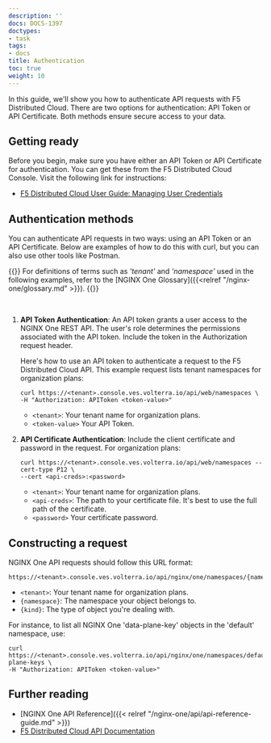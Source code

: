 ```yaml
---
description: ''
docs: DOCS-1397
doctypes:
- task
tags:
- docs
title: Authentication
toc: true
weight: 10
---
```


In this guide, we'll show you how to authenticate API requests with F5 Distributed Cloud. There are two options for authentication: API Token or API Certificate. Both methods ensure secure access to your data.

## Getting ready

Before you begin, make sure you have either an API Token or API Certificate for authentication. You can get these from the F5 Distributed Cloud Console. Visit the following link for instructions:

- [F5 Distributed Cloud User Guide: Managing User Credentials](https://docs.cloud.f5.com/docs/how-to/user-mgmt/credentials)

## Authentication methods

You can authenticate API requests in two ways: using an API Token or an API Certificate. Below are examples of how to do this with curl, but you can also use other tools like Postman.

{{<see-also>}}
For definitions of terms such as _'tenant'_ and _'namespace'_ used in the following examples, refer to the [NGINX One Glossary]({{<relref "/nginx-one/glossary.md" >}}).
{{</see-also>}}

<br>

1. **API Token Authentication**: An API token grants a user access to the NGINX One REST API. The user's role determines the permissions associated with the API token. Include the token in the Authorization request header.

   Here's how to use an API token to authenticate a request to the F5 Distributed Cloud API. This example request lists tenant namespaces for organization plans:

   ```shell
   curl https://<tenant>.console.ves.volterra.io/api/web/namespaces \
   -H "Authorization: APIToken <token-value>"
   ```

   - `<tenant>`: Your tenant name for organization plans.
   - `<token-value>` Your API Token.

2. **API Certificate Authentication**: Include the client certificate and password in the request. For organization plans:

   ```shell
   curl https://<tenant>.console.ves.volterra.io/api/web/namespaces --cert-type P12 \
   --cert <api-creds>:<password>
   ```

   - `<tenant>`: Your tenant name for organization plans.
   - `<api-creds>`: The path to your certificate file. It's best to use the full path of the certificate.
   - `<password>` Your certificate password.

## Constructing a request

NGINX One API requests should follow this URL format:

```text
https://<tenant>.console.ves.volterra.io/api/nginx/one/namespaces/{namespace}/{kind}
```

- `<tenant>`: Your tenant name for organization plans.
- `{namespace}`: The namespace your object belongs to.
- `{kind}`: The type of object you're dealing with.

For instance, to list all NGINX One 'data-plane-key' objects in the 'default' namespace, use:

```shell
curl https://<tenant>.console.ves.volterra.io/api/nginx/one/namespaces/default/data-plane-keys \
-H "Authorization: APIToken <token-value>"
```


## Further reading

- [NGINX One API Reference]({{< relref "/nginx-one/api/api-reference-guide.md" >}})
- [F5 Distributed Cloud API Documentation](https://docs.cloud.f5.com/docs/api)
